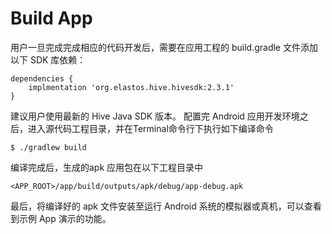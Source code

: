# Build App

用户一旦完成完成相应的代码开发后，需要在应用工程的 build.gradle 文件添加以下 SDK 库依赖：

```
dependencies {
	implmentation 'org.elastos.hive.hivesdk:2.3.1'
}
```

建议用户使用最新的 Hive Java SDK 版本。
配置完 Android 应用开发环境之后，进入源代码工程目录，并在Terminal命令行下执行如下编译命令

```shell
$ ./gradlew build
```

编译完成后，生成的apk 应用包在以下工程目录中
```
<APP_ROOT>/app/build/outputs/apk/debug/app-debug.apk
```

最后，将编译好的 apk 文件安装至运行 Android 系统的模拟器或真机，可以查看到示例 App 演示的功能。
